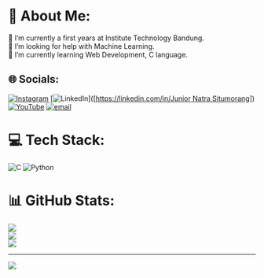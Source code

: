 # 💫 About Me:
🔭 I’m currently a first years at Institute Technology Bandung.<br>🤝 I’m looking for help with Machine Learning.<br>🌱 I’m currently learning Web Development, C language.


## 🌐 Socials:
[![Instagram](https://img.shields.io/badge/Instagram-%23E4405F.svg?logo=Instagram&logoColor=white)](https://instagram.com/j.natras) [![LinkedIn](https://img.shields.io/badge/LinkedIn-%230077B5.svg?logo=linkedin&logoColor=white)]([[https://linkedin.com/in/Junior Natra Situmorang](https://www.linkedin.com/in/junior-natra-929b42320/)]) [![YouTube](https://img.shields.io/badge/YouTube-%23FF0000.svg?logo=YouTube&logoColor=white)](https://youtube.com/@natdev.) [![email](https://img.shields.io/badge/Email-D14836?logo=gmail&logoColor=white)](mailto:Junioroppo64@gmail.com) 

# 💻 Tech Stack:
![C](https://img.shields.io/badge/c-%2300599C.svg?style=for-the-badge&logo=c&logoColor=white) ![Python](https://img.shields.io/badge/python-3670A0?style=for-the-badge&logo=python&logoColor=ffdd54)
# 📊 GitHub Stats:
![](https://github-readme-stats.vercel.app/api?username=jerannn24&theme=dark&hide_border=false&include_all_commits=true&count_private=true)<br/>
![](https://nirzak-streak-stats.vercel.app/?user=jerannn24&theme=dark&hide_border=false)<br/>
![](https://github-readme-stats.vercel.app/api/top-langs/?username=jerannn24&theme=dark&hide_border=false&include_all_commits=true&count_private=true&layout=compact)

---
[![](https://visitcount.itsvg.in/api?id=jerannn24&icon=0&color=0)](https://visitcount.itsvg.in)

<!-- Proudly created with GPRM ( https://gprm.itsvg.in ) -->
